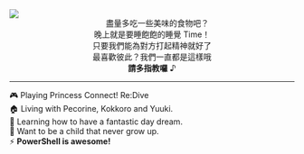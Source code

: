 <img align="left" src="https://github-readme-stats.vercel.app/api/top-langs/?username=KiruyaMomochi&layout=compact">

<p align="center">
  盡量多吃一些美味的食物吧？<br />晚上就是要睡飽飽的睡覺 Time！<br />只要我們能為對方打起精神就好了 <br />最喜歡彼此？我們一直都是這樣哦 <br /><strong>請多指教囉</strong> ♪
</p>

---

🎮 Playing Princess Connect! Re:Dive <br />🏠 Living with Pecorine, Kokkoro and Yuuki. <br />🌱 Learning how to have a fantastic day dream. <br />🐣 Want to be a child that never grow up. <br />⚡ <strong>PowerShell is awesome!</strong>

